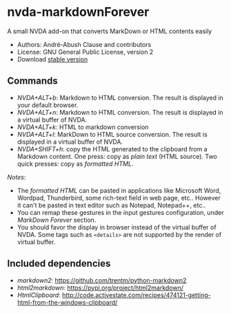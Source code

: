 # nvda-markdownForever
A small NVDA add-on that converts MarkDown or HTML contents easily

* Authors: André-Abush Clause and contributors
* License: GNU General Public License, version 2
* Download [stable version][1]

## Commands
- *NVDA+ALT+b*: Markdown to HTML conversion. The result is displayed in your default browser.
- *NVDA+ALT+n*: Markdown to HTML conversion. The result is displayed in a virtual buffer of NVDA.
- *NVDA+ALT+k*: HTML to markdown conversion
- *NVDA+ALT+l*: MarkDown to HTML source conversion. The result is displayed in a virtual buffer of NVDA.
- *NVDA+SHIFT+h*: copy the HTML generated to the clipboard from a Markdown content. One press: copy as *plain text* (HTML source). Two quick presses: copy as *formatted HTML*.

*Notes*:
* The *formatted HTML* can be pasted in applications like Microsoft Word, Wordpad, Thunderbird, some rich-text field in web page, etc.. However it can't be pasted in text editor such as Notepad, Notepad++, etc..
* You can remap these gestures in the input gestures configuration, under _MarkDown Forever_ section.
* You should favor the display in browser instead of the virtual  buffer of NVDA. Some tags such as `<details>` are not supported by the render of virtual buffer.

## Included dependencies
- *markdown2*: <https://github.com/trentm/python-markdown2>
- *html2markdown*: <https://pypi.org/project/html2markdown/>
- *HtmlClipboard*: <http://code.activestate.com/recipes/474121-getting-html-from-the-windows-clipboard/>

[1]: https://andreabc.net/projects/NVDA_addons/MarkdownForever/latest
